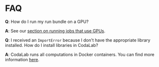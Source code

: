 # FAQ

**Q**: How do I run my run bundle on a GPU?

**A**: See our [section on running jobs that use GPUs](https://github.com/codalab/codalab-worksheets/wiki/Execution#running-jobs-that-use-gpus).


**Q**: I received an `ImportError` because I don't have the appropriate library installed. How do I install libraries in CodaLab? 

**A**: CodaLab runs all computations in Docker containers. You can find more information [here](https://github.com/codalab/codalab-worksheets/wiki/Execution#specifying-environments-with-docker).